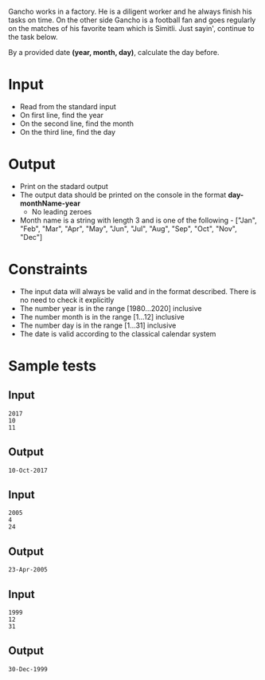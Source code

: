 Gancho works in a factory. He is a diligent worker and he always finish his tasks on time. On the other side Gancho is a football fan and goes regularly on the matches of his favorite team which is Simitli. Just sayin', continue to the task below.

By a provided date **(year, month, day)**, calculate the day before.


# Input

- Read from the standard input
- On first line, find the year
- On the second line, find the month
- On the third line, find the day 

# Output

- Print on the stadard output
- The output data should be printed on the console in the format **day-monthName-year**
  - No leading zeroes
- Month name is a string with length 3 and is one of the following - ["Jan", "Feb", "Mar", "Apr", "May", "Jun", "Jul", "Aug", "Sep", "Oct", "Nov", "Dec"]

# Constraints

- The input data will always be valid and in the format described. There is no need to check it explicitly
- The number year is in the range [1980…2020] inclusive
- The number month is in the range [1…12] inclusive
- The number day is in the range [1…31] inclusive
- The date is valid according to the classical calendar system


# Sample tests

## Input

```
2017
10
11
```

## Output

```
10-Oct-2017
```

## Input

```
2005
4
24
```

## Output

```
23-Apr-2005
```

## Input

```
1999
12
31
```

## Output

```
30-Dec-1999
```
